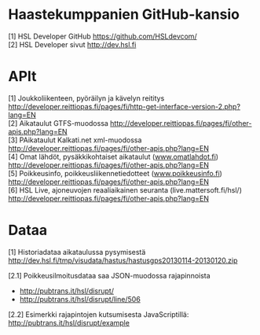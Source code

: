 Haastekumppanien GitHub-kansio
==============================
[1] HSL Developer GitHub https://github.com/HSLdevcom/ <br>
[2] HSL Developer sivut http://dev.hsl.fi

APIt
====
[1] Joukkoliikenteen, pyöräilyn ja kävelyn reititys http://developer.reittiopas.fi/pages/fi/http-get-interface-version-2.php?lang=EN <br>
[2] Aikataulut GTFS-muodossa http://developer.reittiopas.fi/pages/fi/other-apis.php?lang=EN <br>
[3] PAikataulut Kalkati.net xml-muodossa http://developer.reittiopas.fi/pages/fi/other-apis.php?lang=EN <br>
[4] Omat lähdöt, pysäkkikohtaiset aikataulut (www.omatlahdot.fi) http://developer.reittiopas.fi/pages/fi/other-apis.php?lang=EN<br>
[5] Poikkeusinfo, poikkeusliikennetiedotteet (www.poikkeusinfo.fi) http://developer.reittiopas.fi/pages/fi/other-apis.php?lang=EN<br>
[6] HSL Live, ajoneuvojen reaaliaikainen seuranta (live.mattersoft.fi/hsl/) http://developer.reittiopas.fi/pages/fi/other-apis.php?lang=EN<br>

Dataa
=====
[1] Historiadataa aikataulussa pysymisestä <br>
http://dev.hsl.fi/tmp/visudata/hastus/hastusgps20130114-20130120.zip <br>

[2.1] Poikkeusilmoitusdataa saa JSON-muodossa rajapinnoista <br>
* http://pubtrans.it/hsl/disrupt/ <br>
* http://pubtrans.it/hsl/disrupt/line/506 <br>

[2.2] Esimerkki rajapintojen kutsumisesta JavaScriptillä: <br>
http://pubtrans.it/hsl/disrupt/example
